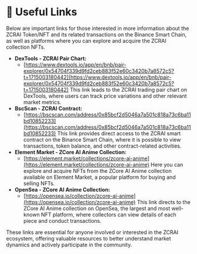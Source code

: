 # 🔗 Useful Links

Below are important links for those interested in more information about the ZCRAI Token/NFT and its related transactions on the Binance Smart Chain, as well as platforms where you can explore and acquire the ZCRAI collection NFTs.

* **DexTools - ZCRAI Pair Chart:**
  * [https://www.dextools.io/app/en/bnb/pair-explorer/0x54704f339d9fd2ceb883f52e60c3420b7a8572c5?t=1715003180442](https://www.dextools.io/app/en/bnb/pair-explorer/0x54704f339d9fd2ceb883f52e60c3420b7a8572c5?t=1715003180442) This link leads to the ZCRAI trading pair chart on DexTools, where users can track price variations and other relevant market metrics.
* **BscScan - ZCRAI Contract:**
  * [https://bscscan.com/address/0x85bcf2d5046a7a501c818a73c6ba11bd10852233](https://bscscan.com/address/0x85bcf2d5046a7a501c818a73c6ba11bd10852233) This link provides direct access to the ZCRAI smart contract on the Binance Smart Chain, where it is possible to view transactions, token balance, and other contract-related activities.
* **Element Market - ZCore AI Anime Collection:**
  * [https://element.market/collections/zcore-ai-anime](https://element.market/collections/zcore-ai-anime) Here you can explore and acquire NFTs from the ZCore AI Anime collection available on Element Market, a popular platform for buying and selling NFTs.
* **OpenSea - ZCore AI Anime Collection:**
  * [https://opensea.io/collection/zcore-ai-anime](https://opensea.io/collection/zcore-ai-anime) This link directs to the ZCore AI Anime collection on OpenSea, the largest and most well-known NFT platform, where collectors can view details of each piece and conduct transactions.

These links are essential for anyone involved or interested in the ZCRAI ecosystem, offering valuable resources to better understand market dynamics and actively participate in the community.
